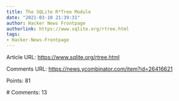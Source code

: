 ```yaml
---
title: The SQLite R*Tree Module
date: "2021-03-10 21:39:31"
author: Hacker News Frontpage
authorlink: https://www.sqlite.org/rtree.html
tags:
- Hacker-News-Frontpage
---
```


<p>Article URL: <a href="https://www.sqlite.org/rtree.html">https://www.sqlite.org/rtree.html</a></p>
<p>Comments URL: <a href="https://news.ycombinator.com/item?id=26416621">https://news.ycombinator.com/item?id=26416621</a></p>
<p>Points: 81</p>
<p># Comments: 13</p>
